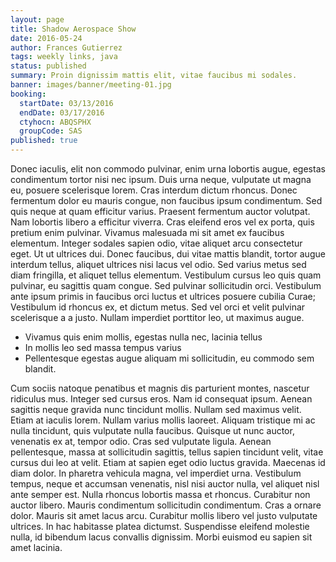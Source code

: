 ```yaml
---
layout: page
title: Shadow Aerospace Show
date: 2016-05-24
author: Frances Gutierrez
tags: weekly links, java
status: published
summary: Proin dignissim mattis elit, vitae faucibus mi sodales.
banner: images/banner/meeting-01.jpg
booking:
  startDate: 03/13/2016
  endDate: 03/17/2016
  ctyhocn: ABQSPHX
  groupCode: SAS
published: true
---
```

Donec iaculis, elit non commodo pulvinar, enim urna lobortis augue, egestas condimentum tortor nisi nec ipsum. Duis urna neque, vulputate ut magna eu, posuere scelerisque lorem. Cras interdum dictum rhoncus. Donec fermentum dolor eu mauris congue, non faucibus ipsum condimentum. Sed quis neque at quam efficitur varius. Praesent fermentum auctor volutpat. Nam lobortis libero a efficitur viverra. Cras eleifend eros vel ex porta, quis pretium enim pulvinar. Vivamus malesuada mi sit amet ex faucibus elementum. Integer sodales sapien odio, vitae aliquet arcu consectetur eget. Ut ut ultrices dui. Donec faucibus, dui vitae mattis blandit, tortor augue interdum tellus, aliquet ultrices nisi lacus vel odio.
Sed varius metus sed diam fringilla, et aliquet tellus elementum. Vestibulum cursus leo quis quam pulvinar, eu sagittis quam congue. Sed pulvinar sollicitudin orci. Vestibulum ante ipsum primis in faucibus orci luctus et ultrices posuere cubilia Curae; Vestibulum id rhoncus ex, et dictum metus. Sed vel orci et velit pulvinar scelerisque a a justo. Nullam imperdiet porttitor leo, ut maximus augue.

* Vivamus quis enim mollis, egestas nulla nec, lacinia tellus
* In mollis leo sed massa tempus varius
* Pellentesque egestas augue aliquam mi sollicitudin, eu commodo sem blandit.

Cum sociis natoque penatibus et magnis dis parturient montes, nascetur ridiculus mus. Integer sed cursus eros. Nam id consequat ipsum. Aenean sagittis neque gravida nunc tincidunt mollis. Nullam sed maximus velit. Etiam at iaculis lorem. Nullam varius mollis laoreet. Aliquam tristique mi ac nulla tincidunt, quis vulputate nulla faucibus. Quisque ut nunc auctor, venenatis ex at, tempor odio. Cras sed vulputate ligula.
Aenean pellentesque, massa at sollicitudin sagittis, tellus sapien tincidunt velit, vitae cursus dui leo at velit. Etiam at sapien eget odio luctus gravida. Maecenas id diam dolor. In pharetra vehicula magna, vel imperdiet urna. Vestibulum tempus, neque et accumsan venenatis, nisl nisi auctor nulla, vel aliquet nisl ante semper est. Nulla rhoncus lobortis massa et rhoncus. Curabitur non auctor libero. Mauris condimentum sollicitudin condimentum. Cras a ornare dolor. Mauris sit amet lacus arcu. Curabitur mollis libero vel justo vulputate ultrices. In hac habitasse platea dictumst. Suspendisse eleifend molestie nulla, id bibendum lacus convallis dignissim. Morbi euismod eu sapien sit amet lacinia.
